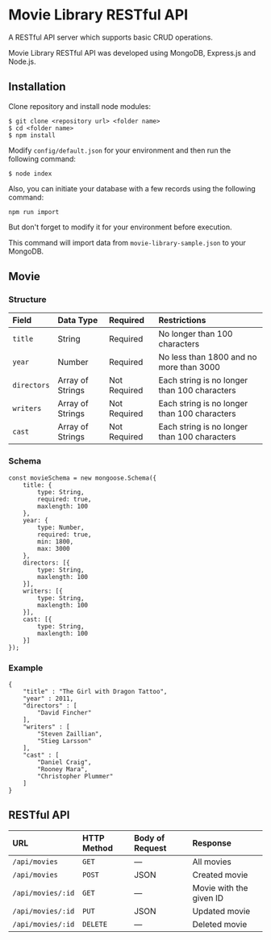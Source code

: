 # Movie Library RESTful API

A RESTful API server which supports basic CRUD operations.

Movie Library RESTful API was developed using MongoDB, Express.js and Node.js.

## Installation

Clone repository and install node modules:

```
$ git clone <repository url> <folder name>
$ cd <folder name>
$ npm install
```

Modify `config/default.json` for your environment and then run the following command:

```
$ node index
```

Also, you can initiate your database with a few records using the following command:

```
npm run import
```

But don't forget to modify it for your environment before execution.

This command will import data from `movie-library-sample.json` to your MongoDB.

## Movie

### Structure

Field|Data Type|Required|Restrictions
:-----|:-----|:-----|:-----
`title`|String|Required|No longer than 100 characters
`year`|Number|Required|No less than 1800 and no more than 3000
`directors`|Array of Strings|Not Required|Each string is no longer than 100 characters
`writers`|Array of Strings|Not Required|Each string is no longer than 100 characters
`cast`|Array of Strings|Not Required|Each string is no longer than 100 characters

### Schema

```
const movieSchema = new mongoose.Schema({
	title: {
		type: String,
		required: true,
		maxlength: 100
	},
	year: {
		type: Number,
		required: true,
		min: 1800,
		max: 3000
	},
	directors: [{
		type: String,
		maxlength: 100
	}],
	writers: [{
		type: String,
		maxlength: 100
	}],
	cast: [{
		type: String,
		maxlength: 100
	}]
});
```

### Example

```
{
	"title" : "The Girl with Dragon Tattoo",
	"year" : 2011,
	"directors" : [
		"David Fincher"
	],
	"writers" : [
		"Steven Zaillian",
		"Stieg Larsson"
	],
	"cast" : [
		"Daniel Craig",
		"Rooney Mara",
		"Christopher Plummer"
	]
}
```

## RESTful API

URL|HTTP Method|Body of Request|Response
:-----|:-----|:-----|:-----
`/api/movies`|`GET`|—|All movies
`/api/movies`|`POST`|JSON|Created movie
`/api/movies/:id`|`GET`|—|Movie with the given ID
`/api/movies/:id`|`PUT`|JSON|Updated movie
`/api/movies/:id`|`DELETE`|—|Deleted movie
